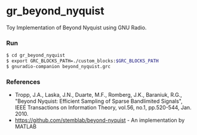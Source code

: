 # gr_beyond_nyquist
Toy Implementation of Beyond Nyquist using GNU Radio.

### Run
```sh
$ cd gr_beyond_nyquist
$ export GRC_BLOCKS_PATH=./custom_blocks:$GRC_BLOCKS_PATH
$ gnuradio-companion beyond_nyquist.grc
```

### References
- Tropp, J.A., Laska, J.N., Duarte, M.F., Romberg, J.K., Baraniuk, R.G., "Beyond Nyquist: Efficient Sampling of Sparse Bandlimited Signals", IEEE Transactions on Information Theory, vol.56, no.1, pp.520-544, Jan. 2010.
- https://github.com/stemblab/beyond-nyquist - An implementation by MATLAB
